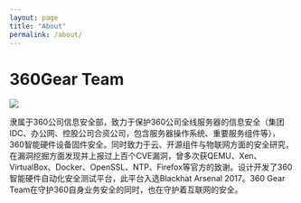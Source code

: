 ```yaml
---
layout: page
title: "About"
permalink: /about/
---
```


# 360Gear Team

![](../360GearTeam.png)

隶属于360公司信息安全部，致力于保护360公司全线服务器的信息安全（集团IDC、办公网、控股公司合资公司，包含服务器操作系统、重要服务组件等），360智能硬件设备固件安全。同时致力于云、开源组件与物联网方面的安全研究，在漏洞挖掘方面发现并上报过上百个CVE漏洞，曾多次获QEMU、Xen、VirtualBox、Docker、OpenSSL、NTP、Firefox等官方的致谢。设计开发了360智能硬件自动化安全测试平台，此平台入选Blackhat Arsenal 2017。360 Gear Team在守护360自身业务安全的同时，也在守护着互联网的安全。